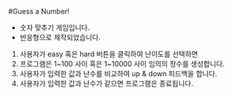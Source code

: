 #Guess a Number!

- 숫자 맞추기 게임입니다.
- 반응형으로 제작되었습니다.

1. 사용자가 easy 혹은 hard 버튼을 클릭하여 난이도를 선택하면
2. 프로그램은 1\~100 사이 혹은 1\~10000 사이 임의의 정수를 생성합니다.
3. 사용자가 입력한 값과 난수를 비교하여 up & down 피드백을 합니다.
4. 사용자가 입력한 값과 난수가 같으면 프로그램은 종료됩니다.
